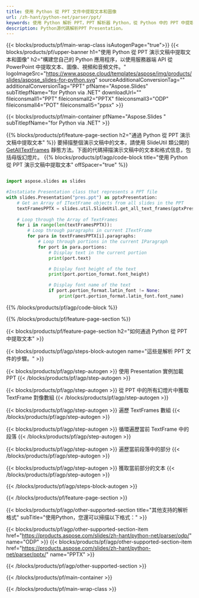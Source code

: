 ```yaml
---
title: 使用 Python 從 PPT 文件中提取文本和圖像
url: /zh-hant/python-net/parser/ppt/
keywords: 使用 Python 解析 PPT，PPT 解析器 Python，從 Python 中的 PPT 中提取數據，使用 Python 從 PPT 中提取文本，使用 Python 從 PPT 中提取圖像
description: Python源代碼解析PPT Presentation。
---
```


{{< blocks/products/pf/main-wrap-class isAutogenPage="true">}}
{{< blocks/products/pf/upper-banner h1="使用 Python 從 PPT 演示文稿中提取文本和圖像" h2="構建您自己的 Python 應用程序，以使用服務器端 API 從 PowerPoint 中提取文本、圖像、視頻和音頻文件。" logoImageSrc="https://www.aspose.cloud/templates/aspose/img/products/slides/aspose_slides-for-python.svg" sourceAdditionalConversionTag="" additionalConversionTag="PPT" pfName="Aspose.Slides" subTitlepfName="for Python via .NET" downloadUrl="" fileiconsmall1="PPT" fileiconsmall2="PPTX" fileiconsmall3="ODP" fileiconsmall4="POT" fileiconsmall5="ppsx" >}}

{{< blocks/products/pf/main-container pfName="Aspose.Slides " subTitlepfName="for Python via .NET" >}}

{{% blocks/products/pf/feature-page-section  h2="通過 Python 從 PPT 演示文稿中提取文本" %}}
要掃描整個演示文稿中的文本，請使用 SlideUtil 類公開的 [GetAllTextFrames](https://reference.aspose.com/slides/python-net/aspose.slides.util/slideutil/) 靜態方法。下面的代碼掃描演示文稿中的文本和格式信息，包括母版幻燈片。
{{% blocks/products/pf/agp/code-block title="使用 Python 從 PPT 演示文稿中提取文本" offSpacer="true" %}}

```py

import aspose.slides as slides

#Instatiate Presentation class that represents a PPT file
with slides.Presentation("pres.ppt") as pptxPresentation:
    # Get an Array of ITextFrame objects from all slides in the PPT
    textFramesPPTX = slides.util.SlideUtil.get_all_text_frames(pptxPresentation, True)
    
    # Loop through the Array of TextFrames
    for i in range(len(textFramesPPTX)):
	    # Loop through paragraphs in current ITextFrame
        for para in textFramesPPTX[i].paragraphs:
            # Loop through portions in the current IParagraph
            for port in para.portions:
			    # Display text in the current portion
                print(port.text)

    			# Display font height of the text
                print(port.portion_format.font_height)

			    # Display font name of the text
                if port.portion_format.latin_font != None:
                    print(port.portion_format.latin_font.font_name)
```

{{% /blocks/products/pf/agp/code-block %}}

{{% /blocks/products/pf/feature-page-section %}}

{{< blocks/products/pf/feature-page-section  h2="如何通過 Python 從 PPT 中提取文本" >}}

{{< blocks/products/pf/agp/steps-block-autogen name="這些是解析 PPT 文件的步驟。" >}}

{{< blocks/products/pf/agp/step-autogen >}}
使用 Presentation 實例加載 PPT
{{< /blocks/products/pf/agp/step-autogen >}}

{{< blocks/products/pf/agp/step-autogen >}}
從 PPT 中的所有幻燈片中獲取 TextFrame 對像數組
{{< /blocks/products/pf/agp/step-autogen >}}

{{< blocks/products/pf/agp/step-autogen >}}
遍歷 TextFrames 數組
{{< /blocks/products/pf/agp/step-autogen >}}

{{< blocks/products/pf/agp/step-autogen >}}
循環遍歷當前 TextFrame 中的段落
{{< /blocks/products/pf/agp/step-autogen >}}

{{< blocks/products/pf/agp/step-autogen >}}
遍歷當前段落中的部分
{{< /blocks/products/pf/agp/step-autogen >}}

{{< blocks/products/pf/agp/step-autogen >}}
獲取當前部分的文本
{{< /blocks/products/pf/agp/step-autogen >}}

{{< /blocks/products/pf/agp/steps-block-autogen >}}

{{< /blocks/products/pf/feature-page-section >}}

{{< blocks/products/pf/agp/other-supported-section title="其他支持的解析格式" subTitle="使用Python，您還可以掃描以下格式：" >}}

{{< blocks/products/pf/agp/other-supported-section-item href="https://products.aspose.com/slides/zh-hant/python-net/parser/odp/" name="ODP" >}}
{{< blocks/products/pf/agp/other-supported-section-item href="https://products.aspose.com/slides/zh-hant/python-net/parser/pptx/" name="PPTX" >}}


{{< /blocks/products/pf/agp/other-supported-section >}}

{{< /blocks/products/pf/main-container >}}
    
{{< /blocks/products/pf/main-wrap-class >}}